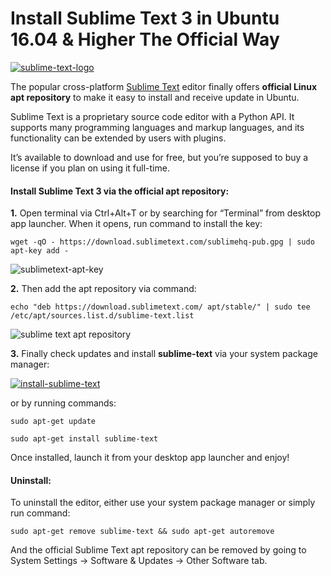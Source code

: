 # Install Sublime Text 3 in Ubuntu 16.04 & Higher The Official Way



[![sublime-text-logo](http://tipsonubuntu.com/wp-content/uploads/2015/03/sublime-text-logo-610x302.jpg)](http://tipsonubuntu.com/wp-content/uploads/2015/03/sublime-text-logo.jpg)

The popular cross-platform [Sublime Text](https://www.sublimetext.com/) editor finally offers **official Linux apt repository** to make it easy to install and receive update in Ubuntu.

Sublime Text is a proprietary source code editor with a Python API. It supports many programming languages and markup languages, and its functionality can be extended by users with plugins.

It’s available to download and use for free, but you’re supposed to buy a license if you plan on using it full-time.

#### Install Sublime Text 3 via the official apt repository:

**1.** Open terminal via Ctrl+Alt+T or by searching for “Terminal” from desktop app launcher. When it opens, run command to install the key:

```shell
wget -qO - https://download.sublimetext.com/sublimehq-pub.gpg | sudo apt-key add -
```

![sublimetext-apt-key](http://tipsonubuntu.com/wp-content/uploads/2017/05/sublimetext-apt-key-610x86.jpg)

**2.** Then add the apt repository via command:

```shell
echo "deb https://download.sublimetext.com/ apt/stable/" | sudo tee /etc/apt/sources.list.d/sublime-text.list
```

![sublime text apt repository](http://tipsonubuntu.com/wp-content/uploads/2017/05/sublime-text-apt-repo-610x93.jpg)

**3.** Finally check updates and install **sublime-text** via your system package manager:

[![install-sublime-text](http://tipsonubuntu.com/wp-content/uploads/2017/05/install-sublime-text-400x269.jpg)](http://tipsonubuntu.com/wp-content/uploads/2017/05/install-sublime-text.jpg)

or by running commands:

```shell
sudo apt-get update

sudo apt-get install sublime-text
```

Once installed, launch it from your desktop app launcher and enjoy!

#### Uninstall:

To uninstall the editor, either use your system package manager or simply run command:

```shell
sudo apt-get remove sublime-text && sudo apt-get autoremove
```

And the official Sublime Text apt repository can be removed by going to System Settings -> Software & Updates -> Other Software tab.

